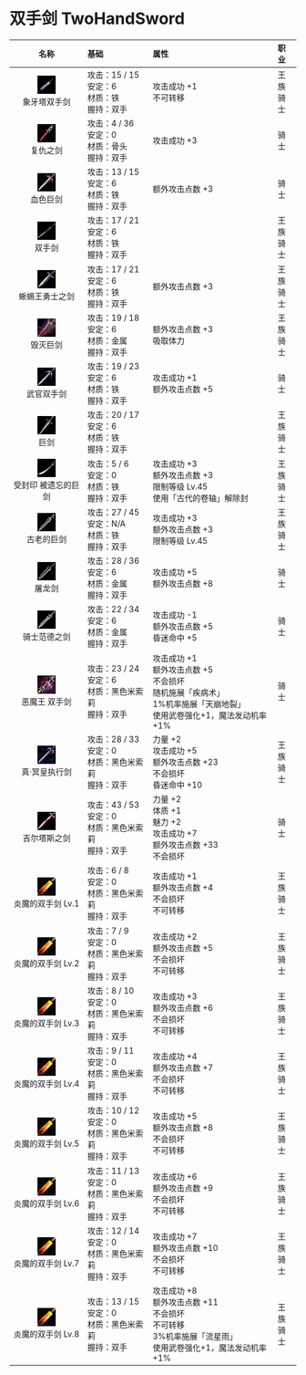 # 双手剑 TwoHandSword

| 名称 | 基础 | 属性| 职业 |
| :--: | :--- | :---| :--- |
| <center><img src="/weapon/w012.jpg"/></center> 象牙塔双手剑 | 攻击：15 / 15<br>安定：6<br>材质：铁<br>握持：双手 | 攻击成功 +1<br>不可转移 | 王族<br>骑士 |
| <center><img src="/weapon/w163.jpg"/></center> 复仇之剑 | 攻击：4 / 36<br>安定：0<br>材质：骨头<br>握持：双手 | 攻击成功 +3 | 骑士 |
| <center><img src="/weapon/w229.jpg"/></center> 血色巨剑 | 攻击：13 / 15<br>安定：6<br>材质：铁<br>握持：双手 | 额外攻击点数 +3 | 骑士 |
| <center><img src="/weapon/w003.jpg"/></center> 双手剑 | 攻击：17 / 21<br>安定：6<br>材质：铁<br>握持：双手 |  | 王族<br>骑士 |
| <center><img src="/weapon/w221.jpg"/></center> 蜥蜴王勇士之剑 | 攻击：17 / 21<br>安定：6<br>材质：铁<br>握持：双手 | 额外攻击点数 +3 | 王族<br>骑士 |
| <center><img src="/weapon/w293.jpg"/></center> 毁灭巨剑 | 攻击：19 / 18<br>安定：6<br>材质：金属<br>握持：双手 | 额外攻击点数 +3<br>吸取体力 | 王族<br>骑士 |
| <center><img src="/weapon/w246.jpg"/></center> 武官双手剑 | 攻击：19 / 23<br>安定：6<br>材质：铁<br>握持：双手 | 攻击成功 +1<br>额外攻击点数 +5 | 骑士 |
| <center><img src="/weapon/w109.jpg"/></center> 巨剑 | 攻击：20 / 17<br>安定：6<br>材质：铁<br>握持：双手 |  | 王族<br>骑士 |
| <center><img src="/weapon/w040.jpg"/></center> 受封印 被遗忘的巨剑 | 攻击：5 / 6<br>安定：0<br>材质：铁<br>握持：双手 | 攻击成功 +3<br>额外攻击点数 +3<br>限制等级 Lv.45<br>使用「古代的卷轴」解除封 | 王族<br>骑士 |
| <center><img src="/weapon/w112.jpg"/></center> 古老的巨剑 | 攻击：27 / 45<br>安定：N/A<br>材质：铁<br>握持：双手 | 攻击成功 +3<br>额外攻击点数 +3<br>限制等级 Lv.45 | 王族<br>骑士 |
| <center><img src="/weapon/0181.gif"/></center> 屠龙剑 | 攻击：28 / 36<br>安定：6<br>材质：金属<br>握持：双手 | 攻击成功 +5<br>额外攻击点数 +8 | 骑士 |
| <center><img src="/weapon/w158.jpg"/></center> 骑士范德之剑 | 攻击：22 / 34<br>安定：6<br>材质：金属<br>握持：双手 | 攻击成功 -1<br>额外攻击点数 +5<br>昏迷命中 +5 | 骑士 |
| <center><img src="/weapon/w312.jpg"/></center> 恶魔王 双手剑 | 攻击：23 / 24<br>安定：6<br>材质：黑色米索莉<br>握持：双手 | 攻击成功 +1<br>额外攻击点数 +5<br>不会损坏<br>随机施展「疾病术」<br>1%机率施展「天崩地裂」<br>使用武卷强化+1，魔法发动机率+1% | 骑士 |
| <center><img src="/weapon/3088.gif"/></center> 真·冥皇执行剑 | 攻击：28 / 33<br>安定：0<br>材质：黑色米索莉<br>握持：双手 | 力量 +2<br>攻击成功 +5<br>额外攻击点数 +23<br>不会损坏<br>昏迷命中 +10 | 王族<br>骑士 |
| <center><img src="/weapon/3291.gif"/></center> 吉尔塔斯之剑 | 攻击：43 / 53<br>安定：0<br>材质：黑色米索莉<br>握持：双手 | 力量 +2<br>体质 +1<br>魅力 +2<br>攻击成功 +7<br>额外攻击点数 +33<br>不会损坏 | 骑士 |
| <center><img src="/weapon/w267.jpg"/></center> 炎魔的双手剑 Lv.1 | 攻击：6 / 8<br>安定：0<br>材质：黑色米索莉<br>握持：双手 | 攻击成功 +1<br>额外攻击点数 +4<br>不会损坏<br>不可转移 | 王族<br>骑士 |
| <center><img src="/weapon/w267.jpg"/></center> 炎魔的双手剑 Lv.2 | 攻击：7 / 9<br>安定：0<br>材质：黑色米索莉<br>握持：双手 | 攻击成功 +2<br>额外攻击点数 +5<br>不会损坏<br>不可转移 | 王族<br>骑士 |
| <center><img src="/weapon/w267.jpg"/></center> 炎魔的双手剑 Lv.3 | 攻击：8 / 10<br>安定：0<br>材质：黑色米索莉<br>握持：双手 | 攻击成功 +3<br>额外攻击点数 +6<br>不会损坏<br>不可转移 | 王族<br>骑士 |
| <center><img src="/weapon/w267.jpg"/></center> 炎魔的双手剑 Lv.4 | 攻击：9 / 11<br>安定：0<br>材质：黑色米索莉<br>握持：双手 | 攻击成功 +4<br>额外攻击点数 +7<br>不会损坏<br>不可转移 | 王族<br>骑士 |
| <center><img src="/weapon/w267.jpg"/></center> 炎魔的双手剑 Lv.5 | 攻击：10 / 12<br>安定：0<br>材质：黑色米索莉<br>握持：双手 | 攻击成功 +5<br>额外攻击点数 +8<br>不会损坏<br>不可转移 | 王族<br>骑士 |
| <center><img src="/weapon/w267.jpg"/></center> 炎魔的双手剑 Lv.6 | 攻击：11 / 13<br>安定：0<br>材质：黑色米索莉<br>握持：双手 | 攻击成功 +6<br>额外攻击点数 +9<br>不会损坏<br>不可转移 | 王族<br>骑士 |
| <center><img src="/weapon/w267.jpg"/></center> 炎魔的双手剑 Lv.7 | 攻击：12 / 14<br>安定：0<br>材质：黑色米索莉<br>握持：双手 | 攻击成功 +7<br>额外攻击点数 +10<br>不会损坏<br>不可转移 | 王族<br>骑士 |
| <center><img src="/weapon/w267.jpg"/></center> 炎魔的双手剑 Lv.8 | 攻击：13 / 15<br>安定：0<br>材质：黑色米索莉<br>握持：双手 | 攻击成功 +8<br>额外攻击点数 +11<br>不会损坏<br>不可转移<br>3%机率施展「流星雨」<br>使用武卷强化+1，魔法发动机率+1% | 王族<br>骑士 |